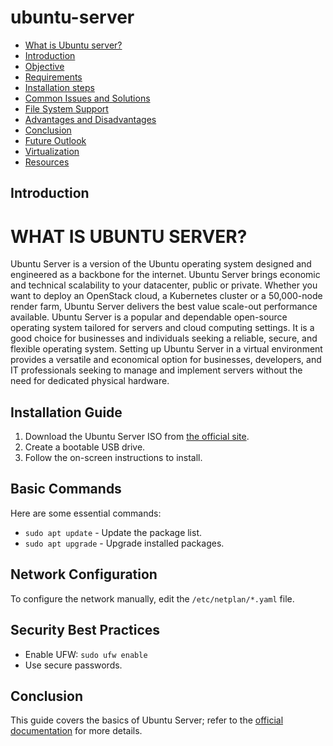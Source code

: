 # ubuntu-server
- [What is Ubuntu server?](#what-is-ububntu-srever?)
- [Introduction](#introduction)
- [Objective](#objective)
- [Requirements](#requirements)
- [Installation steps](#installation-steps)
- [Common Issues and Solutions](#common-issues-and-solutions)
- [File System Support](#file-system-support)
- [Advantages and Disadvantages](#advantages-and-disadvantages)
- [Conclusion](#conclusion)
- [Future Outlook](#future-outlook)
- [Virtualization](#virtualization)
- [Resources](#resources)

## Introduction
# WHAT IS UBUNTU SERVER? 
Ubuntu Server is a version of the Ubuntu operating system designed and engineered as a backbone for the internet. Ubuntu Server brings economic and technical scalability to your datacenter, public or private. Whether you want to deploy an OpenStack cloud, a Kubernetes cluster or a 50,000-node render farm, Ubuntu Server delivers the best value scale-out performance available. Ubuntu Server is a popular and dependable open-source operating system tailored for servers and cloud computing settings. It is a good choice for businesses and individuals seeking a reliable, secure, and flexible operating system. Setting up Ubuntu Server in a virtual environment provides a versatile and economical option for businesses, developers, and IT professionals seeking to manage and implement servers without the need for dedicated physical hardware.
## Installation Guide
1. Download the Ubuntu Server ISO from [the official site](https://ubuntu.com/download/server).
2. Create a bootable USB drive.
3. Follow the on-screen instructions to install.

## Basic Commands
Here are some essential commands:
- `sudo apt update` - Update the package list.
- `sudo apt upgrade` - Upgrade installed packages.

## Network Configuration
To configure the network manually, edit the `/etc/netplan/*.yaml` file.

## Security Best Practices
- Enable UFW: `sudo ufw enable`
- Use secure passwords.

## Conclusion
This guide covers the basics of Ubuntu Server; refer to the [official documentation](https://ubuntu.com/server/docs) for more details.
